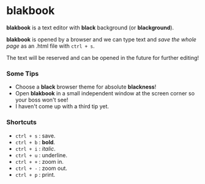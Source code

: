 # blakbook

**blakbook** is a text editor with **black** background (or **blackground**).

**blakbook** is opened by a browser and we can type text and *save the whole page* as an .html file with `ctrl + s`.

The text will be reserved and can be opened in the future for further editing!

### Some Tips
- Choose a **black** browser theme for absolute **blackness**!
- Open **blakbook** in a small independent window at the screen corner so your boss won't see!
- I haven't come up with a third tip yet.

### Shortcuts
- `ctrl + s` : save.
- `ctrl + b` : **bold**.
- `ctrl + i` : *italic*.
- `ctrl + u` : underline.
- `ctrl + +` : zoom in.
- `ctrl + -` : zoom out.
- `ctrl + p` : print.
